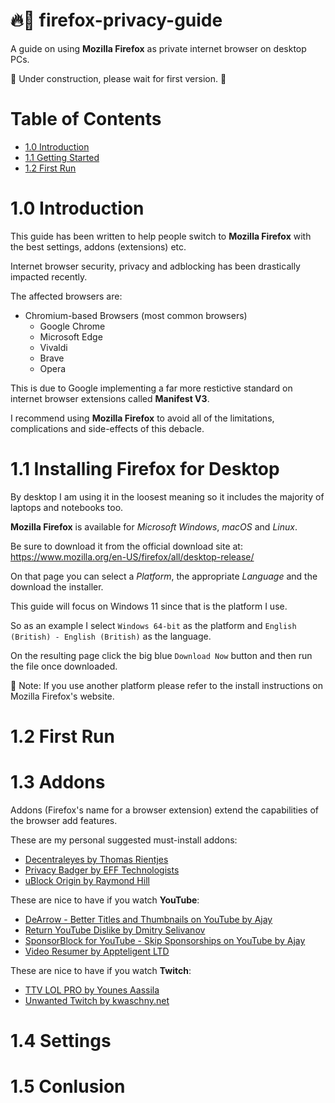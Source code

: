 # 🔥🦊 firefox-privacy-guide

A guide on using **Mozilla Firefox** as private internet browser on desktop PCs.

👷 Under construction, please wait for first version. 🛑

# Table of Contents

- [1.0 Introduction](#10-introduction)
- [1.1 Getting Started](#11-installing-firefox-for-desktop)
- [1.2 First Run](#12-first-run)

# 1.0 Introduction

This guide has been written to help people switch to **Mozilla Firefox** with the best settings, addons (extensions) etc.

Internet browser security, privacy and adblocking has been drastically impacted recently.

The affected browsers are:

* Chromium-based Browsers (most common browsers)
    * Google Chrome
    * Microsoft Edge
    * Vivaldi
    * Brave
    * Opera

This is due to Google implementing a far more restictive standard on internet browser extensions called **Manifest V3**.

I recommend using **Mozilla Firefox** to avoid all of the limitations, complications and side-effects of this debacle.

# 1.1 Installing Firefox for Desktop

By desktop I am using it in the loosest meaning so it includes the majority of laptops and notebooks too.

**Mozilla Firefox** is available for _Microsoft Windows_, _macOS_ and _Linux_.

Be sure to download it from the official download site at: https://www.mozilla.org/en-US/firefox/all/desktop-release/

On that page you can select a *Platform*, the appropriate *Language* and the download the installer.

This guide will focus on Windows 11 since that is the platform I use.

So as an example I select `Windows 64-bit` as the platform and `English (British) - English (British)` as the language.

On the resulting page click the big blue `Download Now` button and then run the file once downloaded.

📝 Note: If you use another platform please refer to the install instructions on Mozilla Firefox's website.

# 1.2 First Run



# 1.3 Addons

Addons (Firefox's name for a browser extension) extend the capabilities of the browser add features.

These are my personal suggested must-install addons:

* [Decentraleyes by Thomas Rientjes](https://addons.mozilla.org/en-US/firefox/addon/decentraleyes/)
* [Privacy Badger by EFF Technologists](https://addons.mozilla.org/en-US/firefox/addon/privacy-badger17/)
* [uBlock Origin by Raymond Hill](https://addons.mozilla.org/en-US/firefox/addon/ublock-origin/)

These are nice to have if you watch **YouTube**:

* [DeArrow - Better Titles and Thumbnails on YouTube by Ajay](https://addons.mozilla.org/en-GB/firefox/addon/dearrow/)
* [Return YouTube Dislike by Dmitry Selivanov](https://addons.mozilla.org/en-GB/firefox/addon/return-youtube-dislikes/)
* [SponsorBlock for YouTube - Skip Sponsorships on YouTube by Ajay](https://addons.mozilla.org/en-GB/firefox/addon/sponsorblock/)
* [Video Resumer by Appteligent LTD](https://addons.mozilla.org/en-GB/firefox/addon/video-resumer/)

These are nice to have if you watch **Twitch**:

* [TTV LOL PRO by Younes Aassila](https://addons.mozilla.org/firefox/addon/ttv-lol-pro/)
* [Unwanted Twitch by kwaschny.net](https://addons.mozilla.org/en-GB/firefox/addon/unwanted-twitch/)

# 1.4 Settings



# 1.5 Conlusion

